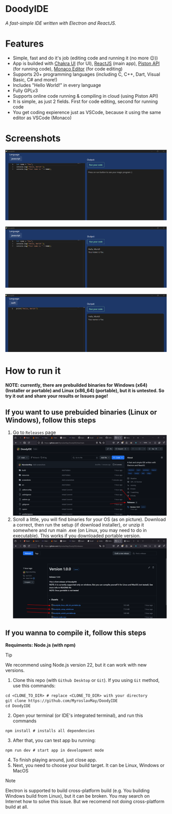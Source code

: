 # DoodyIDE
_A fast-simple IDE written with Electron and ReactJS._

# Features
+ Simple, fast and do it's job (editing code and running it (no more 😉))
+ App is builded with [Chakra UI](https://www.chakra-ui.com/) (for UI), [ReactJS](https://react.dev) (main app), [Piston API](https://piston.readthedocs.io/en/latest/api-v2/) (for running code), [Monaco Editor](https://www.npmjs.com/package/monaco-editor) (for code editing)
+ Supports 20+ programming languages (including C, C++, Dart, Visual Basic, C# and more!)
+ Includes "Hello World!" in every language
+ Fully GPLv3
+ Supports online code running & compiling in cloud (using Piston API)
+ It is simple, as just 2 fields. First for code editing, second for running code
+ You get coding expierence just as VSCode, because it using the same editor as VSCode (Monaco)

# Screenshots
![Screenshot with sample JS code](https://github.com/MyroslavMay/DoodyIDE/blob/main/screenshots/1.png?raw=true)
<br>
<br>
![Screenshot with sample JS code and it's output](https://github.com/MyroslavMay/DoodyIDE/blob/main/screenshots/2.png?raw=true)
<br>
<br>
![Screenshot with sample Swift code and it's output](https://github.com/MyroslavMay/DoodyIDE/blob/main/screenshots/3.png?raw=true)

# How to run it
**__NOTE: currently, there are prebuilded binaries for Windows (x64) (Installer or portable) and Linux (x86_64) (portable), but it is untested. So try it out and share your results or Issues page!__**
## If you want to use prebuided binaries (Linux or Windows), follow this steps
1. Go to `Releases` page
![How to navigate to releases page](https://github.com/MyroslavMay/DoodyIDE/blob/main/screenshots/setup/go-to-releases.png?raw=true)
2. Scroll a little, you will find binaries for your OS (as on picture). Download a correct, then run the setup (if download installer), or unzip it somewhere and run main .exe (on Linux, you may need to do in executable). This works if you downloaded portable version.
![Download appropiate binary for your OS](https://github.com/MyroslavMay/DoodyIDE/blob/main/screenshots/setup/download-binary.png?raw=true)

## If you wanna to compile it, follow this steps
**Requiments: Node.js (with npm)**
> [!TIP]
> We recommend using Node.js version 22, but it can work with new versions.

1. Clone this repo (with `Github Desktop` or `Git`). If you using `Git` method, use this commands:
```
cd <CLONE_TO_DIR> # replace <CLONE_TO_DIR> with your directory
git clone https://github.com/MyroslavMay/DoodyIDE
cd DoodyIDE
```
2. Open your terminal (or IDE's integrated terminal), and run this commands
```
npm install # installs all dependencies
```
3. After that, you can test app bu running:
```
npm run dev # start app in development mode
```
4. To finish playing around, just close app.
5. Next, you need to choose your build target. It can be Linux, Windows or MacOS
> [!NOTE]
> Electron is supported to build cross-platform build (e.g. You building Windows build from Linux), but it can be broken. You may search on Internet how to solve this issue. But we recomend not doing cross-platform build at all.
